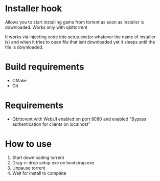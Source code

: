 # Installer hook

Allows you to start installing game from torrent as soon as installer is downloaded.
Works only with qbittorrent

It works via injecting code into setup.exe(or whatever the name of installer is) and when it tries to open file that isnt downloaded yet it sleeps until the file is downloaded.

# Build requirements 
- CMake
- Git

# Requirements 
- Qbittorent with WebUI enabled on port 8080 and enabled "Bypass authentication for clients on localhost"

# How to use

1. Start downloading torrent 
2. Drag-n-drop setup.exe on bootstrap.exe
3. Unpause torrent
4. Wait for install to complete






